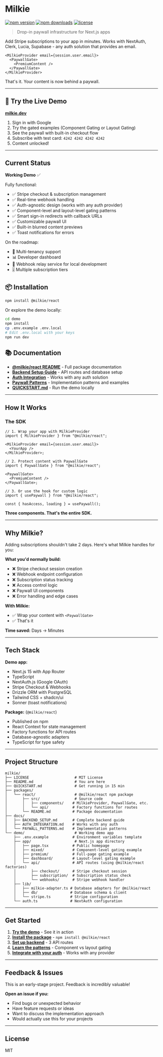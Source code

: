 # Milkie

[![npm version](https://img.shields.io/npm/v/@milkie/react.svg)](https://www.npmjs.com/package/@milkie/react)
[![npm downloads](https://img.shields.io/npm/dm/@milkie/react.svg)](https://www.npmjs.com/package/@milkie/react)
[![license](https://img.shields.io/npm/l/@milkie/react.svg)](https://github.com/akcho/milkie/blob/main/LICENSE)

> Drop-in paywall infrastructure for Next.js apps

Add Stripe subscriptions to your app in minutes. Works with NextAuth, Clerk, Lucia, Supabase - any auth solution that provides an email.

```tsx
<MilkieProvider email={session.user.email}>
  <PaywallGate>
    <PremiumContent />
  </PaywallGate>
</MilkieProvider>
```

That's it. Your content is now behind a paywall.

---

## 🚀 Try the Live Demo

**[milkie.dev](https://milkie.dev)**

1. Sign in with Google
2. Try the gated examples (Component Gating or Layout Gating)
3. See the paywall with built-in checkout flow
4. Subscribe with test card: `4242 4242 4242 4242`
5. Content unlocked!

---

## Current Status

**Working Demo** ✅

Fully functional:

- ✅ Stripe checkout & subscription management
- ✅ Real-time webhook handling
- ✅ Auth-agnostic design (works with any auth provider)
- ✅ Component-level and layout-level gating patterns
- ✅ Smart sign-in redirects with callback URLs
- ✅ Customizable paywall UI
- ✅ Built-in blurred content previews
- ✅ Toast notifications for errors

On the roadmap:

- 🏢 Multi-tenancy support
- 📊 Developer dashboard
- 🔄 Webhook relay service for local development
- 🎚️ Multiple subscription tiers

## 📦 Installation

```bash
npm install @milkie/react
```

Or explore the demo locally:

```bash
cd demo
npm install
cp .env.example .env.local
# Edit .env.local with your keys
npm run dev
```

## 📚 Documentation

- **[@milkie/react README](packages/react/README.md)** - Full package documentation
- **[Backend Setup Guide](docs/BACKEND_SETUP.md)** - API routes and database setup
- **[Auth Integration](docs/AUTH_INTEGRATION.md)** - Works with any auth solution
- **[Paywall Patterns](docs/PAYWALL_PATTERNS.md)** - Implementation patterns and examples
- **[QUICKSTART.md](QUICKSTART.md)** - Run the demo locally

---

## How It Works

### The SDK

```tsx
// 1. Wrap your app with MilkieProvider
import { MilkieProvider } from "@milkie/react";

<MilkieProvider email={session.user.email}>
  <YourApp />
</MilkieProvider>;

// 2. Protect content with PaywallGate
import { PaywallGate } from "@milkie/react";

<PaywallGate>
  <PremiumContent />
</PaywallGate>;

// 3. Or use the hook for custom logic
import { usePaywall } from "@milkie/react";

const { hasAccess, loading } = usePaywall();
```

**Three components. That's the entire SDK.**

---

## Why Milkie?

Adding subscriptions shouldn't take 2 days. Here's what Milkie handles for you:

**What you'd normally build:**

- ❌ Stripe checkout session creation
- ❌ Webhook endpoint configuration
- ❌ Subscription status tracking
- ❌ Access control logic
- ❌ Paywall UI components
- ❌ Error handling and edge cases

**With Milkie:**

- ✅ Wrap your content with `<PaywallGate>`
- ✅ That's it

**Time saved:** Days → Minutes

---

## Tech Stack

**Demo app:**

- Next.js 15 with App Router
- TypeScript
- NextAuth.js (Google OAuth)
- Stripe Checkout & Webhooks
- Drizzle ORM with PostgreSQL
- Tailwind CSS + shadcn/ui
- Sonner (toast notifications)

**Package:** (`@milkie/react`)

- Published on npm
- React Context for state management
- Factory functions for API routes
- Database-agnostic adapters
- TypeScript for type safety

---

## Project Structure

```
milkie/
├── LICENSE                     # MIT License
├── README.md                   # You are here
├── QUICKSTART.md               # Get running in 15 min
├── packages/
│   └── react/                  # @milkie/react npm package
│       ├── src/                # Source code
│       │   ├── components/    # MilkieProvider, PaywallGate, etc.
│       │   └── api/           # Factory functions for routes
│       └── README.md          # Package documentation
├── docs/
│   ├── BACKEND_SETUP.md       # Complete backend guide
│   ├── AUTH_INTEGRATION.md    # Works with any auth
│   └── PAYWALL_PATTERNS.md    # Implementation patterns
└── demo/                       # Working demo app
    ├── .env.example           # Environment variables template
    ├── app/                    # Next.js app directory
    │   ├── page.tsx           # Public homepage
    │   ├── mixed/             # Component-level gating example
    │   ├── premium/           # Full-page gating example
    │   ├── dashboard/         # Layout-level gating example
    │   └── api/               # API routes (using @milkie/react factories)
    │       ├── checkout/      # Stripe checkout session
    │       ├── subscription/  # Subscription status check
    │       └── webhooks/      # Stripe webhook handler
    ├── lib/
    │   ├── milkie-adapter.ts # Database adapters for @milkie/react
    │   ├── db/               # Database schema & client
    │   └── stripe.ts         # Stripe configuration
    └── auth.ts               # NextAuth configuration
```

---

## Get Started

1. **[Try the demo](https://milkie.dev)** - See it in action
2. **[Install the package](packages/react/README.md)** - `npm install @milkie/react`
3. **[Set up backend](docs/BACKEND_SETUP.md)** - 3 API routes
4. **[Learn the patterns](docs/PAYWALL_PATTERNS.md)** - Component vs layout gating
5. **[Integrate with your auth](docs/AUTH_INTEGRATION.md)** - Works with any provider

---

## Feedback & Issues

This is an early-stage project. Feedback is incredibly valuable!

**Open an issue if you:**

- Find bugs or unexpected behavior
- Have feature requests or ideas
- Want to discuss the implementation approach
- Would actually use this for your projects

---

## License

MIT
